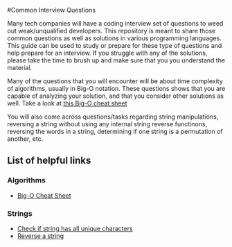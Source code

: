 #Common Interview Questions

Many tech companies will have a coding interview set of questions to weed out weak/unqualified developers. This repository is meant to share those common questions as well as solutions in various programming languages. This guide can be used to study or prepare for these type of questions and help prepare for an interview. If you struggle with any of the solutions, please take the time to brush up and make sure that you you understand the material.

Many of the questions that you will encounter will be about time complexity of algorithms, usually in Big-O notation. These questions shows that you are capable of analyzing your solution, and that you consider other solutions as well. Take a look at [this Big-O cheat sheet](http://bigocheatsheet.com/)

You will also come across questions/tasks regarding string manipulations, reversing a string without using any internal string reverse functinons, reversing the words in a string, determining if one string is a permutation of another, etc.

## List of helpful links

### Algorithms
* [Big-O Cheat Sheet](http://bigocheatsheet.com/)

### Strings
* [Check if string has all unique characters](http://cs-technotes.blogspot.com/2010/11/determine-if-string-has-all-unique.html)
* [Reverse a string](http://www.programmingsimplified.com/java/source-code/java-program-reverse-string)
